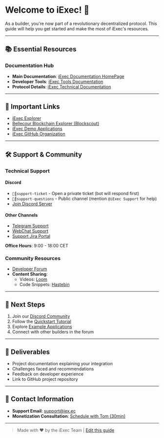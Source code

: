 # Welcome to iExec! 🚀

As a builder, you're now part of a revolutionary decentralized protocol. This guide will help you get started and make the most of iExec's resources.

---

## 📚 Essential Resources

### Documentation Hub
- **Main Documentation**: [iExec Documentation HomePage](https://docs.iex.ec/)
- **Developer Tools**: [iExec Tools Documentation](https://tools-doc.iex.ec/)
- **Protocol Details**: [iExec Technical Documentation](https://protocol-docs.iex.ec/)

---

## 🔗 Important Links
- [iExec Explorer](https://explorer.iex.ec/)
- [Bellecour Blockchain Explorer (Blockscout)](https://blockscout-bellecour.iex.ec/)
- [iExec Demo Applications](https://demo.iex.ec/)
- [iExec GitHub Organization](https://github.com/iExecBlockchainComputing)

---

## 🛠 Support & Community

### Technical Support
#### Discord
- `🎫┃support-ticket` - Open a private ticket (bot will respond first)
- `🔧┃support-questions` - Public channel (mention `@iExec Support` for help)
- [Join Discord Server](https://discord.com/invite/pbt9m98wnU)

#### Other Channels
- [Telegram Support](https://t.me/iExecSupportBot)
- [WebChat Support](https://builder.iex.ec/)
- [Support Jira Portal](https://support.iex.ec/)

**Office Hours**: 9:00 - 18:00 CET

### Community Resources
- [Developer Forum](https://community.iex.ec/)
- **Content Sharing**:
  - Videos: [Loom](https://www.loom.com/)
  - Code Snippets: [Hastebin](https://hastebin.com/)

---

## 🚀 Next Steps
1. Join our [Discord Community](https://discord.gg/iexec)
2. Follow the [Quickstart Tutorial](https://docs.iex.ec/quickstart)
3. Explore [Example Applications](https://github.com/iExecBlockchainComputing?q=example)
4. Connect with other builders in the forum

---

## 📄 Deliverables
- Project documentation explaining your integration
- Challenges faced and recommendations
- Feedback on developer experience
- Link to GitHub project repository

---

## 📧 Contact Information
- **Support Email**: [support@iex.ec](mailto:support@iex.ec)
- **Monetization Consultation**: [Schedule with Tom (30min)](https://calendly.com/iexec-tom/30min)

---

> Made with ❤️ by the iExec Team | [Edit this guide](https://github.com/your-repo-path)
